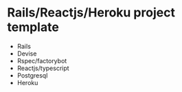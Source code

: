 # Rails/Reactjs/Heroku project template

* Rails
* Devise
* Rspec/factorybot
* Reactjs/typescript
* Postgresql
* Heroku
